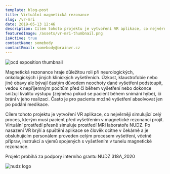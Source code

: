 ```yaml
---
template: blog-post
title: Virtuální magnetická rezonance
slug: /vr-mri
date: 2019-05-13 12:46
description: Cílem tohoto projektu je vytvoření VR aplikace, co nejvěrněji simulující celý proces, kterým musí pacient před vyšetřením v magnetické rezonanci projít
featuredImage: /assets/vr-mri-thumbnail.png
isActive: true
contactName: somebody
contactEmail: somebody@brainvr.cz
---
```


![ocd exposition thumbnail](/vr-mri-thumbnail.png "ocd exposition thumbnail")

Magnetická rezonance hraje důležitou roli při neurologických, onkologických i jiných klinických vyšetřeních. Úzkost, klaustrofobie nebo jiné obavy ale bývají častým důvodem neochoty dané vyšetření podstoupit, vedou k nepříjemným pocitům před či během vyšetření nebo dokonce snižují kvalitu výstupu (zejména pokud se pacient během snímání hýbe), či brání v jeho realizaci. Často je pro pacienta možné vyšetření absolvovat jen po podání medikace.

Cílem tohoto projektu je vytvoření VR aplikace, co nejvěrněji simulující celý proces, kterým musí pacient před vyšetřením v magnetické rezonanci projít. Virtuální prostředí přesně simuluje prostředí MRI laboratoře NUDZ. Po nasazení VR brýlí a spuštění aplikace se člověk ocitne v čekárně a je obsluhujícím personálem proveden celým procesem vyšetření, včetně příprav, instrukcí a vjemů spojených s vyšetřením v tunelu magnetické rezonance.

Projekt probíhá za podpory interního grantu NUDZ 318A_2020

![nudz logo](/assets/nudz-logo-wide-blue.png "nudz logo")


